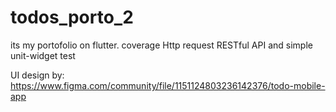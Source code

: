 # todos_porto_2

its my portofolio on flutter. coverage Http request RESTful API and simple unit-widget test

UI design by: https://www.figma.com/community/file/1151124803236142376/todo-mobile-app